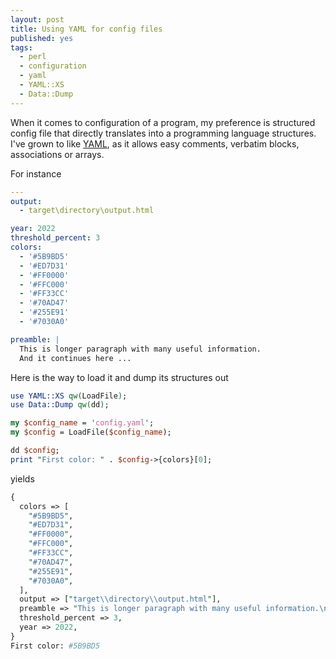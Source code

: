 ```yaml
---
layout: post
title: Using YAML for config files
published: yes
tags:
  - perl
  - configuration
  - yaml
  - YAML::XS
  - Data::Dump
---
```

When it comes to configuration of a program, my preference is structured config
file that directly translates into a programming language structures. I've grown
to like [YAML][1], as it allows easy comments, verbatim blocks, associations or arrays.

For instance

```yaml
---
output:
  - target\directory\output.html

year: 2022
threshold_percent: 3
colors:
  - '#5B9BD5'
  - '#ED7D31'
  - '#FF0000'
  - '#FFC000'
  - '#FF33CC'
  - '#70AD47'
  - '#255E91'
  - '#7030A0'

preamble: |
  This is longer paragraph with many useful information.
  And it continues here ...
```

Here is the way to load it and dump its structures out

```perl
use YAML::XS qw(LoadFile);
use Data::Dump qw(dd);

my $config_name = 'config.yaml';
my $config = LoadFile($config_name);

dd $config;
print "First color: " . $config->{colors}[0];
```

yields

```perl
{
  colors => [
    "#5B9BD5",
    "#ED7D31",
    "#FF0000",
    "#FFC000",
    "#FF33CC",
    "#70AD47",
    "#255E91",
    "#7030A0",
  ],
  output => ["target\\directory\\output.html"],
  preamble => "This is longer paragraph with many useful information.\nAnd it continues here ...\n",
  threshold_percent => 3,
  year => 2022,
}
First color: #5B9BD5
```

[1]: https://yaml.org/
